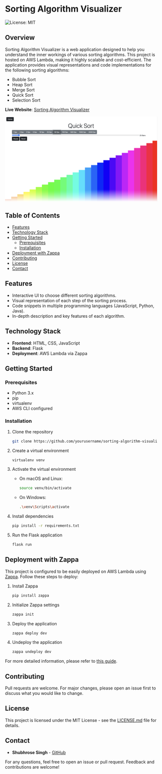 # Sorting Algorithm Visualizer

![License: MIT](https://img.shields.io/badge/License-MIT-yellow.svg)

## Overview

Sorting Algorithm Visualizer is a web application designed to help you understand the inner workings of various sorting algorithms. This project is hosted on AWS Lambda, making it highly scalable and cost-efficient. The application provides visual representations and code implementations for the following sorting algorithms:

- Bubble Sort
- Heap Sort
- Merge Sort
- Quick Sort
- Selection Sort

**Live Website**: [Sorting Algorithm Visualizer](https://pfzk1lyri2.execute-api.us-east-1.amazonaws.com/dev/)

![Demo Screenshot](static/visualization.png)

## Table of Contents

- [Features](#features)
- [Technology Stack](#technology-stack)
- [Getting Started](#getting-started)
  - [Prerequisites](#prerequisites)
  - [Installation](#installation)
- [Deployment with Zappa](#deployment-with-zappa)
- [Contributing](#contributing)
- [License](#license)
- [Contact](#contact)

## Features

- Interactive UI to choose different sorting algorithms.
- Visual representation of each step of the sorting process.
- Code snippets in multiple programming languages (JavaScript, Python, Java).
- In-depth description and key features of each algorithm.

## Technology Stack

- **Frontend**: HTML, CSS, JavaScript
- **Backend**: Flask
- **Deployment**: AWS Lambda via Zappa

## Getting Started

### Prerequisites

- Python 3.x
- pip
- virtualenv
- AWS CLI configured

### Installation

1. Clone the repository
    ```bash
    git clone https://github.com/yourusername/sorting-algorithm-visualizer.git
    ```

2. Create a virtual environment
    ```bash
    virtualenv venv
    ```

3. Activate the virtual environment
    - On macOS and Linux:
        ```bash
        source venv/bin/activate
        ```
    - On Windows:
        ```bash
        .\venv\Scripts\activate
        ```

4. Install dependencies
    ```bash
    pip install -r requirements.txt
    ```

5. Run the Flask application
    ```bash
    flask run
    ```

## Deployment with Zappa

This project is configured to be easily deployed on AWS Lambda using [Zappa](https://github.com/Miserlou/Zappa). Follow these steps to deploy:

1. Install Zappa
    ```bash
    pip install zappa
    ```

2. Initialize Zappa settings
    ```bash
    zappa init
    ```

3. Deploy the application
    ```bash
    zappa deploy dev
    ```

4. Undeploy the application
    ```bash
    zappa undeploy dev
    ```

For more detailed information, please refer to [this guide](https://github.com/zappa/Zappa).

## Contributing

Pull requests are welcome. For major changes, please open an issue first to discuss what you would like to change.

## License

This project is licensed under the MIT License - see the [LICENSE.md](LICENSE) file for details.

## Contact

- **Shubhrose Singh** - [GitHub](https://github.com/shubhroses)

For any questions, feel free to open an issue or pull request. Feedback and contributions are welcome!
